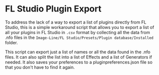 # FL Studio Plugin Export

To address the lack of a way to export a list of plugins directly from FL Studio, this is a simple workaround script that allows you to export a list of all your plugins in FL Studio in `.csv` format by collecting all the data from .nfo files in the `Image-Line/FL Studio/Presets/Plugin database/Installed` folder. 

This script can export just a list of names or all the data found in the .nfo files. It can also split the list into a list of Effects and a list of Generators if needed. It also saves your preferences to a pluginpreferences.json file so that you don't have to find it again.